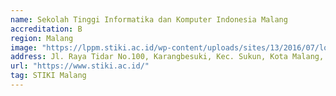 ```yaml
---
name: Sekolah Tinggi Informatika dan Komputer Indonesia Malang
accreditation: B
region: Malang
image: "https://lppm.stiki.ac.id/wp-content/uploads/sites/13/2016/07/logo-STIKI-PNG-297x300.png"
address: Jl. Raya Tidar No.100, Karangbesuki, Kec. Sukun, Kota Malang, Jawa Timur 65146
url: "https://www.stiki.ac.id/"
tag: STIKI Malang
---
```


